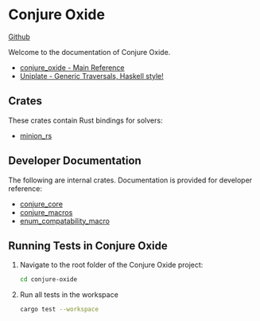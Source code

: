 # Conjure Oxide

[Github](https://github.com/conjure-cp/conjure-oxide)

Welcome to the documentation of Conjure Oxide.

* [conjure_oxide - Main Reference](conjure_oxide/index.html)
* [Uniplate - Generic Traversals, Haskell style!](uniplate/index.html)

## Crates

These crates contain Rust bindings for solvers:

* [minion_rs](minion_rs/index.html)


## Developer Documentation

The following are internal crates. Documentation is provided for developer
reference:

* [conjure_core](conjure_core/index.html)
* [conjure_macros](conjure_macros/index.html)
* [enum_compatability_macro](enum_compatability_macro/index.html)

## Running Tests in Conjure Oxide

1. Navigate to the root folder of the Conjure Oxide project:
   ```bash
   cd conjure-oxide
   ```

2. Run all tests in the workspace
   ```bash
   cargo test --workspace
   ```
